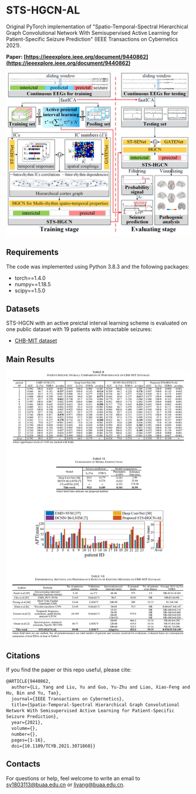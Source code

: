 # STS-HGCN-AL
Original PyTorch implementation of "Spatio-Temporal-Spectral Hierarchical Graph Convolutional Network With Semisupervised Active Learning for Patient-Specific Seizure Prediction" (IEEE Transactions on Cybernetics 2021).

**Paper: [https://ieeexplore.ieee.org/document/9440862](https://ieeexplore.ieee.org/document/9440862)**

![STS-HGCN-AL](https://github.com/YuLiu-web/STS-HGCN-AL/blob/main/Figures/STS-HGCN-AL.jpg)

## Requirements
The code was implemented using Python 3.8.3 and the following packages:
- torch==1.4.0
- numpy==1.18.5
- scipy==1.5.0

## Datasets
STS-HGCN with an active preictal interval learning scheme is evaluated on one public dataset with 19 patients with intractable seizures:
- [CHB-MIT dataset](http://archive.physionet.org/physiobank/database/chbmit/) 

## Main Results

![results](https://github.com/YuLiu-web/STS-HGCN-AL/blob/main/Figures/results.jpg)

## Citations
If you find the paper or this repo useful, please cite:
```
@ARTICLE{9440862,
  author={Li, Yang and Liu, Yu and Guo, Yu-Zhu and Liao, Xiao-Feng and Hu, Bin and Yu, Tao},
  journal={IEEE Transactions on Cybernetics}, 
  title={Spatio-Temporal-Spectral Hierarchical Graph Convolutional Network With Semisupervised Active Learning for Patient-Specific Seizure Prediction}, 
  year={2021},
  volume={},
  number={},
  pages={1-16},
  doi={10.1109/TCYB.2021.3071860}}
```
## Contacts
For questions or help, feel welcome to write an email to [sy1803113@buaa.edu.cn](sy1803113@buaa.edu.cn) or [liyang@buaa.edu.cn](liyang@buaa.edu.cn).
